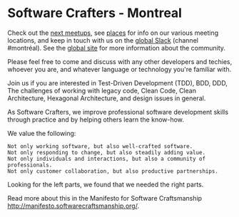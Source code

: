 # Software Crafters - Montreal

Check out the [next meetups](https://www.meetup.com/software-crafters-montreal/),
see [places](./places/) for info on our various meeting locations,
and keep in touch with us on the [global Slack](https://slack.softwarecrafters.org/) (channel #montréal).
See the [global site](https://softwarecrafters.org/) for more information about the community.

Please feel free to come and discuss with any other developers and techies,
whoever you are, and whatever language or technology you're familiar with.

Join us if you are interested in
Test-Driven Development (TDD),
BDD,
DDD,
The challenges of working with legacy code,
Clean Code,
Clean Architecture, Hexagonal Architecture, and design issues in general.

As Software Crafters, we improve professional software development skills through
practice and by helping others learn the know-how.

We value the following:

    Not only working software, but also well-crafted software.  
    Not only responding to change, but also steadily adding value.  
    Not only individuals and interactions, but also a community of professionals.  
    Not only customer collaboration, but also productive partnerships.  

Looking for the left parts, we found that we needed the right parts.

Read more about this in the Manifesto for Software Craftsmanship http://manifesto.softwarecraftsmanship.org/.
